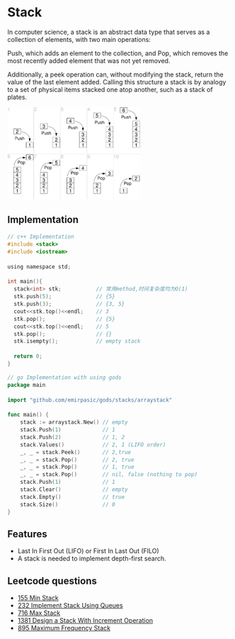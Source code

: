 # Stack

In computer science, a stack is an abstract data type that serves as a collection of elements, with two main operations:

Push, which adds an element to the collection, and
Pop, which removes the most recently added element that was not yet removed.

Additionally, a peek operation can, without modifying the stack, return the value of the last element added. Calling this structure a stack is by analogy to a set of physical items stacked one atop another, such as a stack of plates.

<img src="../assets/stack.png" width="300" />

## Implementation
```c
// c++ Implementation
#include <stack>
#include <iostream>

using namespace std;

int main(){
  stack<int> stk;           // 常用method,时间复杂度均为O(1) 
  stk.push(5);              // {5}
  stk.push(3);              // {3, 5}
  cout<<stk.top()<<endl;    // 3
  stk.pop();                // {5}
  cout<<stk.top()<<endl;    // 5
  stk.pop();                // {}
  stk.isempty();            // empty stack 

  return 0;
}
```

```go
// go Implementation with using gods
package main

import "github.com/emirpasic/gods/stacks/arraystack"

func main() {
	stack := arraystack.New() // empty
	stack.Push(1)             // 1
	stack.Push(2)             // 1, 2
	stack.Values()            // 2, 1 (LIFO order)
	_, _ = stack.Peek()       // 2,true
	_, _ = stack.Pop()        // 2, true
	_, _ = stack.Pop()        // 1, true
	_, _ = stack.Pop()        // nil, false (nothing to pop)
	stack.Push(1)             // 1
	stack.Clear()             // empty
	stack.Empty()             // true
	stack.Size()              // 0
}
```

## Features
* Last In First Out (LIFO) or First In Last Out (FILO)
* A stack is needed to implement depth-first search.

## Leetcode questions
- [155 Min Stack](../leetcode_questions/23_merge_k_sorted_lists.md)
- [232 Implement Stack Using Queues](../leetcode_questions/232_implement_stack_using_queues.md)
- [716 Max Stack](../leetcode_questions/716_max_stack.md)
- [1381 Design a Stack With Increment Operation](../leetcode_questions/1381_design_a_stack_with_increment_operation.md)
- [895 Maximum Frequency Stack](../leetcode_questions/895_maximum_frequency_stack.md)
